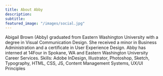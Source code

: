 ```yaml
---
title: About Abby
description: 
subtitle: 
featured_image: "/images/social.jpg"
---
```


Abigail Brown (Abby) graduated from Eastern Washington University with a degree in Visual Communication Design. She received a minor in Business Administration and a certificate in User Experience Design. Abby has interned at 14Four in Spokane, WA and Eastern Washington University Career Services. Skills: Adobe InDesign, Illustrator, Photoshop, Sketch, Typography, HTML, CSS, JS, Content Management Systems, UX/UI Principles
